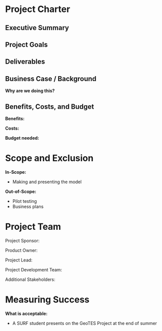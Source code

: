 # Project Charter 

## Executive Summary

## Project Goals

## Deliverables

## Business Case / Background

**Why are we doing this?**

## Benefits, Costs, and Budget

**Benefits:**

**Costs:**

**Budget needed:**


# Scope and Exclusion

**In-Scope:**
- Making and presenting the model 

**Out-of-Scope:** 
- Pilot testing
- Business plans
  
# Project Team
Project Sponsor:

Product Owner:

Project Lead:

Project Development Team:

Additional Stakeholders: 


# Measuring Success
**What is acceptable:** 
- A SURF student presents on the GeoTES Project at the end of summer
